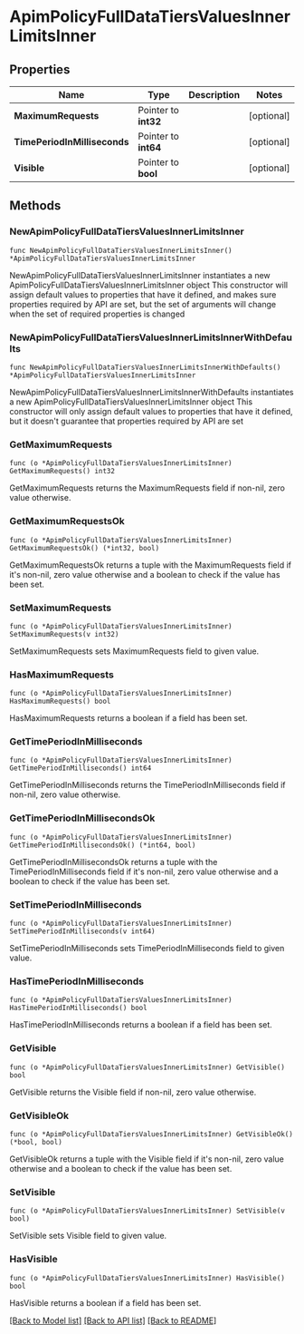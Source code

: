# ApimPolicyFullDataTiersValuesInnerLimitsInner

## Properties

Name | Type | Description | Notes
------------ | ------------- | ------------- | -------------
**MaximumRequests** | Pointer to **int32** |  | [optional] 
**TimePeriodInMilliseconds** | Pointer to **int64** |  | [optional] 
**Visible** | Pointer to **bool** |  | [optional] 

## Methods

### NewApimPolicyFullDataTiersValuesInnerLimitsInner

`func NewApimPolicyFullDataTiersValuesInnerLimitsInner() *ApimPolicyFullDataTiersValuesInnerLimitsInner`

NewApimPolicyFullDataTiersValuesInnerLimitsInner instantiates a new ApimPolicyFullDataTiersValuesInnerLimitsInner object
This constructor will assign default values to properties that have it defined,
and makes sure properties required by API are set, but the set of arguments
will change when the set of required properties is changed

### NewApimPolicyFullDataTiersValuesInnerLimitsInnerWithDefaults

`func NewApimPolicyFullDataTiersValuesInnerLimitsInnerWithDefaults() *ApimPolicyFullDataTiersValuesInnerLimitsInner`

NewApimPolicyFullDataTiersValuesInnerLimitsInnerWithDefaults instantiates a new ApimPolicyFullDataTiersValuesInnerLimitsInner object
This constructor will only assign default values to properties that have it defined,
but it doesn't guarantee that properties required by API are set

### GetMaximumRequests

`func (o *ApimPolicyFullDataTiersValuesInnerLimitsInner) GetMaximumRequests() int32`

GetMaximumRequests returns the MaximumRequests field if non-nil, zero value otherwise.

### GetMaximumRequestsOk

`func (o *ApimPolicyFullDataTiersValuesInnerLimitsInner) GetMaximumRequestsOk() (*int32, bool)`

GetMaximumRequestsOk returns a tuple with the MaximumRequests field if it's non-nil, zero value otherwise
and a boolean to check if the value has been set.

### SetMaximumRequests

`func (o *ApimPolicyFullDataTiersValuesInnerLimitsInner) SetMaximumRequests(v int32)`

SetMaximumRequests sets MaximumRequests field to given value.

### HasMaximumRequests

`func (o *ApimPolicyFullDataTiersValuesInnerLimitsInner) HasMaximumRequests() bool`

HasMaximumRequests returns a boolean if a field has been set.

### GetTimePeriodInMilliseconds

`func (o *ApimPolicyFullDataTiersValuesInnerLimitsInner) GetTimePeriodInMilliseconds() int64`

GetTimePeriodInMilliseconds returns the TimePeriodInMilliseconds field if non-nil, zero value otherwise.

### GetTimePeriodInMillisecondsOk

`func (o *ApimPolicyFullDataTiersValuesInnerLimitsInner) GetTimePeriodInMillisecondsOk() (*int64, bool)`

GetTimePeriodInMillisecondsOk returns a tuple with the TimePeriodInMilliseconds field if it's non-nil, zero value otherwise
and a boolean to check if the value has been set.

### SetTimePeriodInMilliseconds

`func (o *ApimPolicyFullDataTiersValuesInnerLimitsInner) SetTimePeriodInMilliseconds(v int64)`

SetTimePeriodInMilliseconds sets TimePeriodInMilliseconds field to given value.

### HasTimePeriodInMilliseconds

`func (o *ApimPolicyFullDataTiersValuesInnerLimitsInner) HasTimePeriodInMilliseconds() bool`

HasTimePeriodInMilliseconds returns a boolean if a field has been set.

### GetVisible

`func (o *ApimPolicyFullDataTiersValuesInnerLimitsInner) GetVisible() bool`

GetVisible returns the Visible field if non-nil, zero value otherwise.

### GetVisibleOk

`func (o *ApimPolicyFullDataTiersValuesInnerLimitsInner) GetVisibleOk() (*bool, bool)`

GetVisibleOk returns a tuple with the Visible field if it's non-nil, zero value otherwise
and a boolean to check if the value has been set.

### SetVisible

`func (o *ApimPolicyFullDataTiersValuesInnerLimitsInner) SetVisible(v bool)`

SetVisible sets Visible field to given value.

### HasVisible

`func (o *ApimPolicyFullDataTiersValuesInnerLimitsInner) HasVisible() bool`

HasVisible returns a boolean if a field has been set.


[[Back to Model list]](../README.md#documentation-for-models) [[Back to API list]](../README.md#documentation-for-api-endpoints) [[Back to README]](../README.md)


